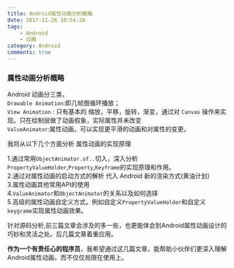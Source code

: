 ```yaml
---
title: Android属性动画分析概略
date: 2017-11-26 10:54:26
tags:
	- Android
	- 动画
category: Android
comments: true
---
```


### 属性动画分析概略
Android 动画分三类，  
`Drawable Animation`:即几帧图循环播放；  
`View Animation` : 只有基本的 缩放，平移，旋转，渐变，通过对 `Canvas` 操作来实现。只在绘制层做了动画假象，实际属性并未改变  
`ValueAnimator`:属性动画，可以实现更平滑的动画和对属性的变更。

我将从以下几个方面分析 属性动画的实现原理

1.通过常用`ObjectAnimator.of..`切入，深入分析 `PropertyValueHolder`,`Property`,`Keyframe`的实现原理和作用。    
2.通过对属性动画的启动方式的解析 代入 Android 新的渲染方式(黄油计划)  
3.属性动画其他常用API的使用  
4.`ValueAnimator`和`ObjectAnimator`的关系以及如何选择  
5.高级的属性动画自定义方式。例如自定义`PropertyValueHolder`和自定义`keygrame`实现属性动画效果。  

针对源码分析,前三篇文章会涉及的多一些，也更能体会到Android属性动画设计的巧妙和灵活之处。后几篇文章着重应用。

**作为一个有责任心的程序员**，我希望通过这几篇文章，能帮助小伙伴们更深入理解Android属性动画，而不仅仅局限在使用上。
